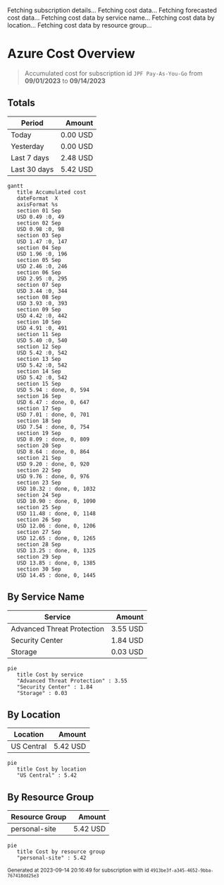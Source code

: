 Fetching subscription details...
Fetching cost data...
Fetching forecasted cost data...
Fetching cost data by service name...
Fetching cost data by location...
Fetching cost data by resource group...
# Azure Cost Overview

> Accumulated cost for subscription id `JPF Pay-As-You-Go` from **09/01/2023** to **09/14/2023**

## Totals

|Period|Amount|
|---|---:|
|Today|0.00 USD|
|Yesterday|0.00 USD|
|Last 7 days|2.48 USD|
|Last 30 days|5.42 USD|

```mermaid
gantt
   title Accumulated cost
   dateFormat  X
   axisFormat %s
   section 01 Sep
   USD 0.49 :0, 49
   section 02 Sep
   USD 0.98 :0, 98
   section 03 Sep
   USD 1.47 :0, 147
   section 04 Sep
   USD 1.96 :0, 196
   section 05 Sep
   USD 2.46 :0, 246
   section 06 Sep
   USD 2.95 :0, 295
   section 07 Sep
   USD 3.44 :0, 344
   section 08 Sep
   USD 3.93 :0, 393
   section 09 Sep
   USD 4.42 :0, 442
   section 10 Sep
   USD 4.91 :0, 491
   section 11 Sep
   USD 5.40 :0, 540
   section 12 Sep
   USD 5.42 :0, 542
   section 13 Sep
   USD 5.42 :0, 542
   section 14 Sep
   USD 5.42 :0, 542
   section 15 Sep
   USD 5.94 : done, 0, 594
   section 16 Sep
   USD 6.47 : done, 0, 647
   section 17 Sep
   USD 7.01 : done, 0, 701
   section 18 Sep
   USD 7.54 : done, 0, 754
   section 19 Sep
   USD 8.09 : done, 0, 809
   section 20 Sep
   USD 8.64 : done, 0, 864
   section 21 Sep
   USD 9.20 : done, 0, 920
   section 22 Sep
   USD 9.76 : done, 0, 976
   section 23 Sep
   USD 10.32 : done, 0, 1032
   section 24 Sep
   USD 10.90 : done, 0, 1090
   section 25 Sep
   USD 11.48 : done, 0, 1148
   section 26 Sep
   USD 12.06 : done, 0, 1206
   section 27 Sep
   USD 12.65 : done, 0, 1265
   section 28 Sep
   USD 13.25 : done, 0, 1325
   section 29 Sep
   USD 13.85 : done, 0, 1385
   section 30 Sep
   USD 14.45 : done, 0, 1445
```

## By Service Name

|Service|Amount|
|---|---:|
|Advanced Threat Protection|3.55 USD|
|Security Center|1.84 USD|
|Storage|0.03 USD|

```mermaid
pie
   title Cost by service
   "Advanced Threat Protection" : 3.55
   "Security Center" : 1.84
   "Storage" : 0.03
```

## By Location

|Location|Amount|
|---|---:|
|US Central|5.42 USD|

```mermaid
pie
   title Cost by location
   "US Central" : 5.42
```

## By Resource Group

|Resource Group|Amount|
|---|---:|
|personal-site|5.42 USD|

```mermaid
pie
   title Cost by resource group
   "personal-site" : 5.42
```

<sup>Generated at 2023-09-14 20:16:49 for subscription with id `4913be3f-a345-4652-9bba-767418dd25e3`</sup>
